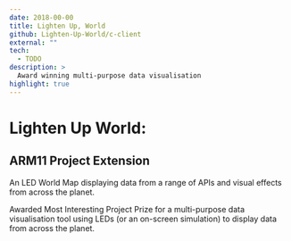 ```yaml
---
date: 2018-00-00
title: Lighten Up, World
github: Lighten-Up-World/c-client
external: ""
tech:
  - TODO
description: >
  Award winning multi-purpose data visualisation
highlight: true
---
```


# Lighten Up World:
## ARM11 Project Extension

An LED World Map displaying data from a range of APIs and visual effects from across the planet.

Awarded Most Interesting Project Prize for a multi-purpose data visualisation tool using LEDs (or an on-screen simulation) to display data from across the planet.
